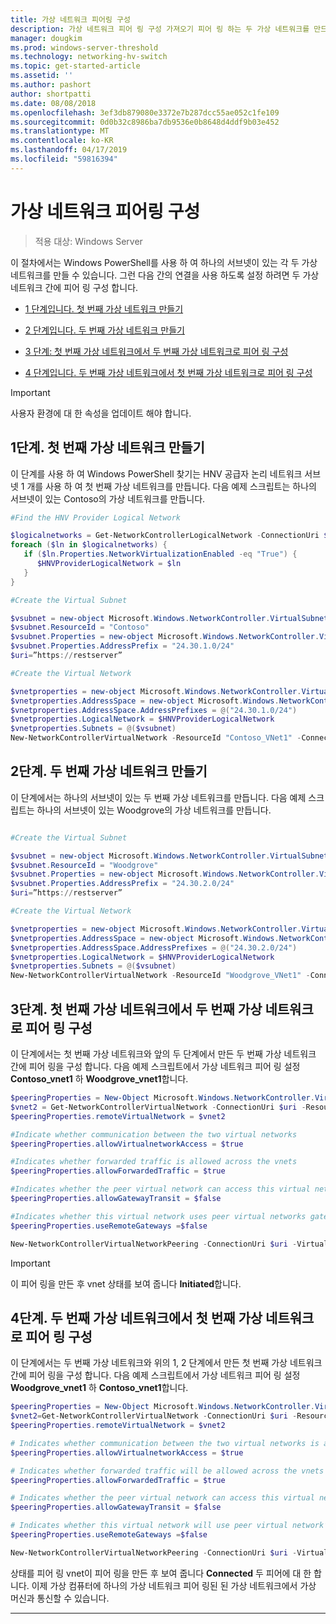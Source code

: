 ```yaml
---
title: 가상 네트워크 피어링 구성
description: 가상 네트워크 피어 링 구성 가져오기 피어 링 하는 두 가상 네트워크를 만드는 것입니다.
manager: dougkim
ms.prod: windows-server-threshold
ms.technology: networking-hv-switch
ms.topic: get-started-article
ms.assetid: ''
ms.author: pashort
author: shortpatti
ms.date: 08/08/2018
ms.openlocfilehash: 3ef3db879080e3372e7b287dcc55ae052c1fe109
ms.sourcegitcommit: 0d0b32c8986ba7db9536e0b8648d4ddf9b03e452
ms.translationtype: MT
ms.contentlocale: ko-KR
ms.lasthandoff: 04/17/2019
ms.locfileid: "59816394"
---
```

# <a name="configure-virtual-network-peering"></a>가상 네트워크 피어링 구성

>적용 대상: Windows Server

이 절차에서는 Windows PowerShell를 사용 하 여 하나의 서브넷이 있는 각 두 가상 네트워크를 만들 수 있습니다. 그런 다음 간의 연결을 사용 하도록 설정 하려면 두 가상 네트워크 간에 피어 링 구성 합니다.

- [1 단계입니다. 첫 번째 가상 네트워크 만들기](#step-1-create-the-first-virtual-network)

- [2 단계입니다. 두 번째 가상 네트워크 만들기](#step-2-create-the-second-virtual-network)

- [3 단계: 첫 번째 가상 네트워크에서 두 번째 가상 네트워크로 피어 링 구성](#step-3-configure-peering-from-the-first-virtual-network-to-the-second-virtual-network)

- [4 단계입니다. 두 번째 가상 네트워크에서 첫 번째 가상 네트워크로 피어 링 구성](#step-4-configure-peering-from-the-second-virtual-network-to-the-first-virtual-network)


>[!IMPORTANT]
>사용자 환경에 대 한 속성을 업데이트 해야 합니다.

## <a name="step-1-create-the-first-virtual-network"></a>1단계. 첫 번째 가상 네트워크 만들기

이 단계를 사용 하 여 Windows PowerShell 찾기는 HNV 공급자 논리 네트워크 서브넷 1 개를 사용 하 여 첫 번째 가상 네트워크를 만듭니다. 다음 예제 스크립트는 하나의 서브넷이 있는 Contoso의 가상 네트워크를 만듭니다.

``` PowerShell
#Find the HNV Provider Logical Network  

$logicalnetworks = Get-NetworkControllerLogicalNetwork -ConnectionUri $uri  
foreach ($ln in $logicalnetworks) {  
   if ($ln.Properties.NetworkVirtualizationEnabled -eq "True") {  
      $HNVProviderLogicalNetwork = $ln  
   }  
}   

#Create the Virtual Subnet  

$vsubnet = new-object Microsoft.Windows.NetworkController.VirtualSubnet  
$vsubnet.ResourceId = "Contoso"  
$vsubnet.Properties = new-object Microsoft.Windows.NetworkController.VirtualSubnetProperties  
$vsubnet.Properties.AddressPrefix = "24.30.1.0/24"
$uri=”https://restserver”  

#Create the Virtual Network  

$vnetproperties = new-object Microsoft.Windows.NetworkController.VirtualNetworkProperties  
$vnetproperties.AddressSpace = new-object Microsoft.Windows.NetworkController.AddressSpace  
$vnetproperties.AddressSpace.AddressPrefixes = @("24.30.1.0/24")  
$vnetproperties.LogicalNetwork = $HNVProviderLogicalNetwork  
$vnetproperties.Subnets = @($vsubnet)  
New-NetworkControllerVirtualNetwork -ResourceId "Contoso_VNet1" -ConnectionUri $uri -Properties $vnetproperties
```

## <a name="step-2-create-the-second-virtual-network"></a>2단계. 두 번째 가상 네트워크 만들기

이 단계에서는 하나의 서브넷이 있는 두 번째 가상 네트워크를 만듭니다. 다음 예제 스크립트는 하나의 서브넷이 있는 Woodgrove의 가상 네트워크를 만듭니다.

``` PowerShell

#Create the Virtual Subnet  

$vsubnet = new-object Microsoft.Windows.NetworkController.VirtualSubnet  
$vsubnet.ResourceId = "Woodgrove"  
$vsubnet.Properties = new-object Microsoft.Windows.NetworkController.VirtualSubnetProperties  
$vsubnet.Properties.AddressPrefix = "24.30.2.0/24"  
$uri=”https://restserver”

#Create the Virtual Network  

$vnetproperties = new-object Microsoft.Windows.NetworkController.VirtualNetworkProperties  
$vnetproperties.AddressSpace = new-object Microsoft.Windows.NetworkController.AddressSpace  
$vnetproperties.AddressSpace.AddressPrefixes = @("24.30.2.0/24")  
$vnetproperties.LogicalNetwork = $HNVProviderLogicalNetwork  
$vnetproperties.Subnets = @($vsubnet)  
New-NetworkControllerVirtualNetwork -ResourceId "Woodgrove_VNet1" -ConnectionUri $uri -Properties $vnetproperties
```

## <a name="step-3-configure-peering-from-the-first-virtual-network-to-the-second-virtual-network"></a>3단계. 첫 번째 가상 네트워크에서 두 번째 가상 네트워크로 피어 링 구성

이 단계에서는 첫 번째 가상 네트워크와 앞의 두 단계에서 만든 두 번째 가상 네트워크 간에 피어 링을 구성 합니다. 다음 예제 스크립트에서 가상 네트워크 피어 링 설정 **Contoso_vnet1** 하 **Woodgrove_vnet1**합니다.

```PowerShell
$peeringProperties = New-Object Microsoft.Windows.NetworkController.VirtualNetworkPeeringProperties
$vnet2 = Get-NetworkControllerVirtualNetwork -ConnectionUri $uri -ResourceId "Woodgrove_VNet1"
$peeringProperties.remoteVirtualNetwork = $vnet2

#Indicate whether communication between the two virtual networks
$peeringProperties.allowVirtualnetworkAccess = $true

#Indicates whether forwarded traffic is allowed across the vnets
$peeringProperties.allowForwardedTraffic = $true

#Indicates whether the peer virtual network can access this virtual networks gateway
$peeringProperties.allowGatewayTransit = $false

#Indicates whether this virtual network uses peer virtual networks gateway
$peeringProperties.useRemoteGateways =$false

New-NetworkControllerVirtualNetworkPeering -ConnectionUri $uri -VirtualNetworkId “Contoso_vnet1” -ResourceId “ContosotoWoodgrove” -Properties $peeringProperties

```

>[!IMPORTANT]
>이 피어 링을 만든 후 vnet 상태를 보여 줍니다 **Initiated**합니다.

## <a name="step-4-configure-peering-from-the-second-virtual-network-to-the-first-virtual-network"></a>4단계. 두 번째 가상 네트워크에서 첫 번째 가상 네트워크로 피어 링 구성

이 단계에서는 두 번째 가상 네트워크와 위의 1, 2 단계에서 만든 첫 번째 가상 네트워크 간에 피어 링을 구성 합니다. 다음 예제 스크립트에서 가상 네트워크 피어 링 설정 **Woodgrove_vnet1** 하 **Contoso_vnet1**합니다.

```PowerShell
$peeringProperties = New-Object Microsoft.Windows.NetworkController.VirtualNetworkPeeringProperties 
$vnet2=Get-NetworkControllerVirtualNetwork -ConnectionUri $uri -ResourceId "Contoso_VNet1"
$peeringProperties.remoteVirtualNetwork = $vnet2 

# Indicates whether communication between the two virtual networks is allowed 
$peeringProperties.allowVirtualnetworkAccess = $true 

# Indicates whether forwarded traffic will be allowed across the vnets
$peeringProperties.allowForwardedTraffic = $true 

# Indicates whether the peer virtual network can access this virtual network’s gateway
$peeringProperties.allowGatewayTransit = $false 

# Indicates whether this virtual network will use peer virtual network’s gateway
$peeringProperties.useRemoteGateways =$false 

New-NetworkControllerVirtualNetworkPeering -ConnectionUri $uri -VirtualNetworkId “Woodgrove_vnet1” -ResourceId “WoodgrovetoContoso” -Properties $peeringProperties 

```

상태를 피어 링 vnet이 피어 링을 만든 후 보여 줍니다 **Connected** 두 피어에 대 한 합니다. 이제 가상 컴퓨터에 하나의 가상 네트워크 피어 링된 된 가상 네트워크에서 가상 머신과 통신할 수 있습니다.

---